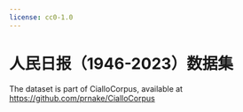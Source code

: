 ```yaml
---
license: cc0-1.0
---
```


# 人民日报（1946-2023）数据集

The dataset is part of CialloCorpus, available at https://github.com/prnake/CialloCorpus
